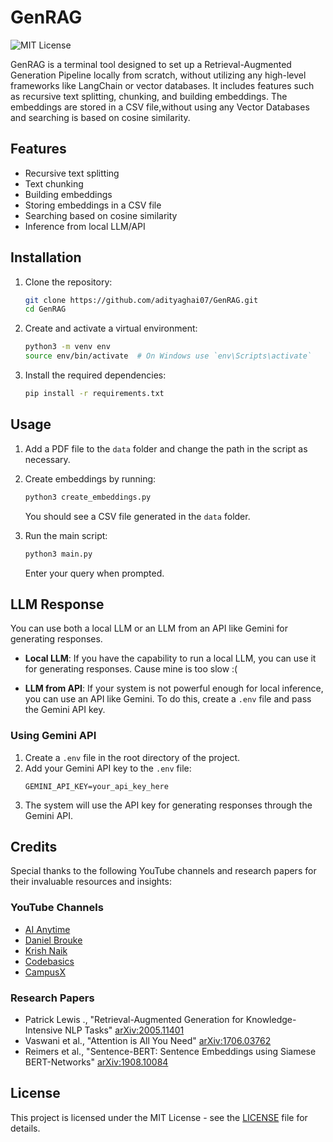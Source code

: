 # GenRAG

![MIT License](https://img.shields.io/badge/License-MIT-yellow.svg)

GenRAG is a terminal tool designed to set up a Retrieval-Augmented Generation Pipeline locally from scratch, without utilizing any high-level frameworks like LangChain or vector databases. It includes features such as recursive text splitting, chunking, and building embeddings. The embeddings are stored in a CSV file,without using any Vector Databases and searching is based on cosine similarity.

## Features

- Recursive text splitting
- Text chunking
- Building embeddings
- Storing embeddings in a CSV file
- Searching based on cosine similarity
- Inference from local LLM/API


## Installation

1. Clone the repository:
    ```sh
    git clone https://github.com/adityaghai07/GenRAG.git
    cd GenRAG
    ```

2. Create and activate a virtual environment:
    ```sh
    python3 -m venv env
    source env/bin/activate  # On Windows use `env\Scripts\activate`
    ```

3. Install the required dependencies:
    ```sh
    pip install -r requirements.txt
    ```

## Usage

1. Add a PDF file to the `data` folder and change the path in the script as necessary.
2. Create embeddings by running:
    ```sh
    python3 create_embeddings.py
    ```
   You should see a CSV file generated in the `data` folder.

3. Run the main script:
    ```sh
    python3 main.py
    ```
   Enter your query when prompted.




## LLM Response

You can use both a local LLM or an LLM from an API like Gemini for generating responses.

- **Local LLM**: If you have the capability to run a local LLM, you can use it for generating responses. Cause mine is too slow :(

- **LLM from API**: If your system is not powerful enough for local inference, you can use an API like Gemini. To do this, create a `.env` file and pass the Gemini API key.

### Using Gemini API

1. Create a `.env` file in the root directory of the project.
2. Add your Gemini API key to the `.env` file:
    ```env
    GEMINI_API_KEY=your_api_key_here
    ```
3. The system will use the API key for generating responses through the Gemini API.



## Credits

Special thanks to the following YouTube channels and research papers for their invaluable resources and insights:

### YouTube Channels

- [AI Anytime](https://www.youtube.com/@AIAnytime)
- [Daniel Brouke](https://www.youtube.com/@mrdbourke)
- [Krish Naik](https://www.youtube.com/@krishnaik06)
- [Codebasics](https://www.youtube.com/@codebasics)
- [CampusX](https://www.youtube.com/@campusx-official)

### Research Papers

- Patrick Lewis ., "Retrieval-Augmented Generation for Knowledge-Intensive NLP Tasks" [arXiv:2005.11401](https://arxiv.org/abs/2005.11401)
- Vaswani et al., "Attention is All You Need" [arXiv:1706.03762](https://arxiv.org/abs/1706.03762)
- Reimers et al., "Sentence-BERT: Sentence Embeddings using Siamese BERT-Networks" [arXiv:1908.10084](https://arxiv.org/abs/1908.10084)

## License

This project is licensed under the MIT License - see the [LICENSE](LICENSE) file for details.
